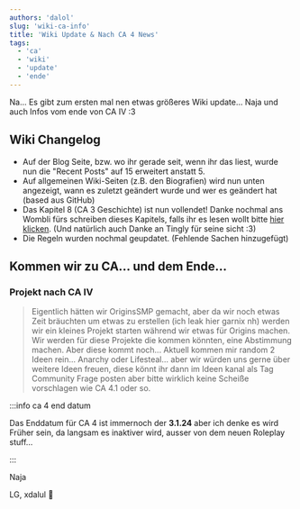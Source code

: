 ```yaml
---
authors: 'dalol'
slug: 'wiki-ca-info'
title: 'Wiki Update & Nach CA 4 News'
tags:
  - 'ca'
  - 'wiki'
  - 'update'
  - 'ende'
---
```


Na... Es gibt zum ersten mal nen etwas größeres Wiki update... Naja und auch Infos vom ende von CA IV :3


## Wiki Changelog

- Auf der Blog Seite, bzw. wo ihr gerade seit, wenn ihr das liest, wurde nun die "Recent Posts" auf 15 erweitert anstatt 5.
- Auf allgemeinen Wiki-Seiten (z.B. den Biografien) wird nun unten angezeigt, wann es zuletzt geändert wurde und wer es geändert hat (based aus GitHub)
- Das Kapitel 8 (CA 3 Geschichte) ist nun vollendet! Danke nochmal ans Wombli fürs schreiben dieses Kapitels, falls ihr es lesen wollt bitte [hier klicken](https://wiki.craftattack.tk/docs/geschichte-des-serves#kapitel-8-craftattack-3). (Und natürlich auch Danke an Tingly für seine sicht :3)
- Die Regeln wurden nochmal geupdatet. (Fehlende Sachen hinzugefügt)


    
## Kommen wir zu CA... und dem Ende...


### Projekt nach CA IV

> Eigentlich hätten wir OriginsSMP gemacht, aber da wir noch etwas Zeit bräuchten um etwas zu erstellen (ich leak hier garnix nh) werden wir ein kleines Projekt starten während wir etwas für Origins machen. Wir werden für diese Projekte die kommen könnten, eine Abstimmung machen. Aber diese kommt noch... Aktuell kommen mir random 2 Ideen rein... Anarchy oder Lifesteal... aber wir würden uns gerne über weitere Ideen freuen, diese könnt ihr dann im Ideen kanal als Tag Community Frage posten aber bitte wirklich keine Scheiße vorschlagen wie CA 4.1 oder so.


:::info ca 4 end datum

Das Enddatum für CA 4 ist immernoch der **3.1.24** aber ich denke es wird Früher sein, da langsam es inaktiver wird, ausser von dem neuen Roleplay stuff...

:::


Naja

LG, xdalul 🎃
